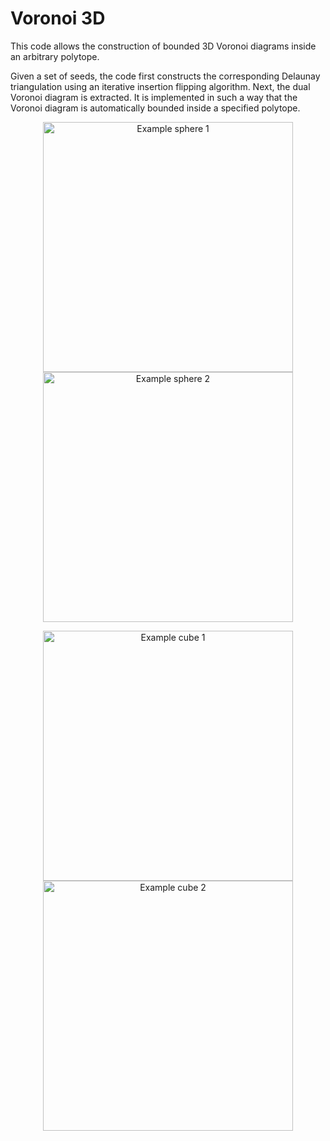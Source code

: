 # Voronoi 3D
This code allows the construction of bounded 3D Voronoi diagrams inside an arbitrary polytope. 

Given a set of seeds, the code first constructs the corresponding Delaunay triangulation using an iterative insertion flipping algorithm. Next, the dual Voronoi diagram is extracted. It is implemented in such a way that the Voronoi diagram is automatically bounded inside a specified polytope.




<p align="center">
<img src="./images/sph_1.png" alt="Example sphere 1" width="400" height="auto" />
<img src="./images/sph_3.png" alt="Example sphere 2" width="400" height="auto">
</p>
<p align="center">
<img src="./images/cube_1.png" alt="Example cube 1" width="400" height="auto" />
<img src="./images/cube_4.png" alt="Example cube 2" width="400" height="auto">
</p>
